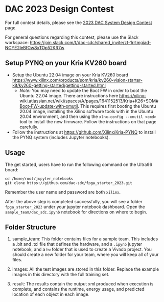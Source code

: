 # DAC 2023 Design Contest

For full contest details, please see the [2023 DAC System Design Contest](https://dac-sdc.github.io/2023/) page.

For general questions regarding this contest, please use the Slack workspace: <https://join.slack.com/t/dac-sdc/shared_invite/zt-1rrtmgjad-NCYE2leBfOw8xTOp52KR7w>

## Setup PYNQ on your Kria KV260 board

  * Setup the Ubuntu 22.04 image on your Kria KV260 board <https://www.xilinx.com/products/som/kria/kv260-vision-starter-kit/kv260-getting-started/getting-started.html>
    * *Note:* You may need to update the Boot FW in order to boot the Ubuntu 22.04 image.  There are instructions here <https://xilinx-wiki.atlassian.net/wiki/spaces/A/pages/1641152513/Kria+K26+SOM#Boot-FW-update-with-xmutil>.  This requires first booting the Ubuntu 20.04 image, installing the Xilinx software tools with in the Ubuntu 20.04 environment, and then using the `xlnx-config --xmutil <cmd>` tool to install the new firmware.  Follow the instructions on that page carefully.
  * Follow the instructions at <https://github.com/Xilinx/Kria-PYNQ> to install the PYNQ system (includes Jupyter notebooks).

## Usage
The get started, users have to run the following command on the Ultra96 board:

```shell
cd /home/root/jupyter_notebooks
git clone https://github.com/dac-sdc/fpga_starter_2023.git
```
Remember the user name and password are both `xilinx`.

After the above step is completed successfully, you will see a folder `fpga_starter_2023` under your 
jupyter notebook dashboard.  Open the `sample_team/dac_sdc.ipynb` notebook for directions on where to begin.

## Folder Structure

1. sample_team: This folder contains files for a sample team.  This includes a <teamname>.bit and <teamname>.tcl file that defines the hardware, and a `.ipynb` jupyter notebook, and a `hw` folder that is used to create a Vivado project.  You should create a new folder for your team, where you will keep all of your files.

2. images: All the test images are stored in this folder.  Replace the example images in this directory with the full training set.

3. result: The results contain the output xml produced when execution is complete, and contains the runtime, energy usage, and predicted location of each object in each image.


